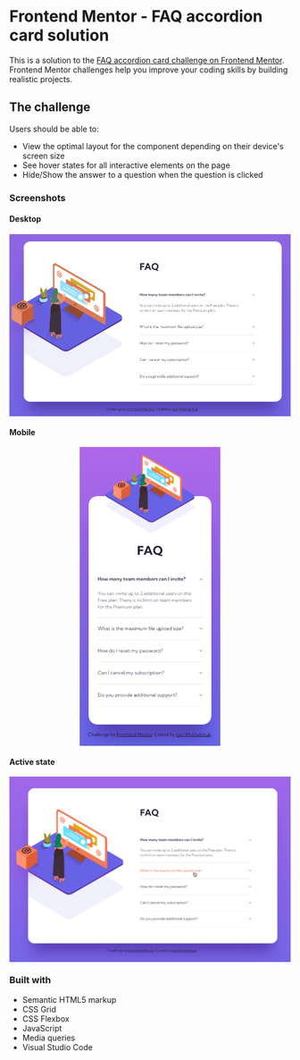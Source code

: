 # Frontend Mentor - FAQ accordion card solution

This is a solution to the [FAQ accordion card challenge on Frontend Mentor](https://www.frontendmentor.io/challenges/faq-accordion-card-XlyjD0Oam). Frontend Mentor challenges help you improve your coding skills by building realistic projects. 

## The challenge

Users should be able to:

- View the optimal layout for the component depending on their device's screen size
- See hover states for all interactive elements on the page
- Hide/Show the answer to a question when the question is clicked

### Screenshots

#### Desktop

<div align="center">
  <img src="./images/screenshots/Desktop.png" align="center">
</div>

#### Mobile

<div align="center">
  <img src="./images/screenshots/Mobile.png" style="max-width:50%;" align="center">
</div>

#### Active state

<div align="center">
  <img src="./images/screenshots/Active.png" align="center">
</div>

### Built with

- Semantic HTML5 markup
- CSS Grid
- CSS Flexbox
- JavaScript
- Media queries
- Visual Studio Code
